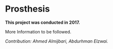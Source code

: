 # Prosthesis
**This project was conducted in 2017.**

More Information to be followed.


*Contribution: Ahmed Almijbari, Abdurhman Elzwai.*

